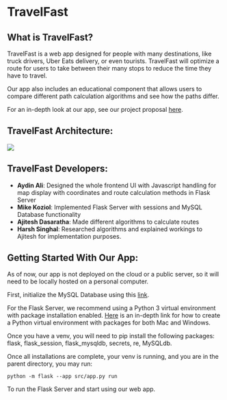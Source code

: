 # TravelFast

## What is TravelFast?

TravelFast is a web app designed for people with many destinations, like truck drivers, Uber Eats delivery, or even tourists. 
TravelFast will optimize a route for users to take between their many stops to reduce the time they have to travel.

Our app also includes an educational component that allows users to compare different path calculation algorithms and see how the paths differ.

For an in-depth look at our app, see our project proposal [here](https://docs.google.com/document/d/1xIrM3k-8SyTNoDECC_0MIYr3OR31FlxIJEoNck5NrKs/edit?usp=sharing).


## TravelFast Architecture:

![](https://github.com/CS222-UIUC-FA23/group-project-team100/blob/7778ee107278189dea80f2300021e30dbfb3442f/TravelFast%20Architecture.png)

## TravelFast Developers:
- **Aydin Ali**: Designed the whole frontend UI with Javascript handling for map display with coordinates and route calculation methods in Flask Server
- **Mike Koziol**: Implemented Flask Server with sessions and MySQL Database functionality
- **Ajitesh Dasaratha**: Made different algorithms to calculate routes
- **Harsh Singhal**: Researched algorithms and explained workings to Ajitesh for implementation purposes.


## Getting Started With Our App:

As of now, our app is not deployed on the cloud or a public server, so it will need to be locally hosted on a personal computer.

First, initialize the MySQL Database using this [link](https://docs.google.com/document/d/1Ig5B0PzZk6yhPIR0x4AIRQrU_zTCsEc6GDBuWw0Qm9U/edit?usp=sharing).

For the Flask Server, we recommend using a Python 3 virtual environment with package installation enabled. [Here](https://packaging.python.org/en/latest/guides/installing-using-pip-and-virtual-environments/) 
is an in-depth link for how to create a Python virtual environment with packages for both Mac and Windows.

Once you have a venv, you will need to pip install the following packages:
flask, flask_session, flask_mysqldb, secrets, re, MySQLdb.

Once all installations are complete, your venv is running, and you are in the parent directory, you may run:
```
python -m flask --app src/app.py run
```
To run the Flask Server and start using our web app.
